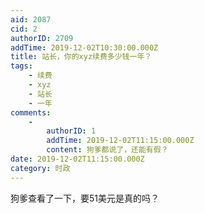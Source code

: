 ```yaml
---
aid: 2087
cid: 2
authorID: 2709
addTime: 2019-12-02T10:30:00.000Z
title: 站长，你的xyz续费多少钱一年？
tags:
    - 续费
    - xyz
    - 站长
    - 一年
comments:
    -
        authorID: 1
        addTime: 2019-12-02T11:15:00.000Z
        content: 狗爹都说了，还能有假？
date: 2019-12-02T11:15:00.000Z
category: 时政
---
```


狗爹查看了一下，要51美元是真的吗？
